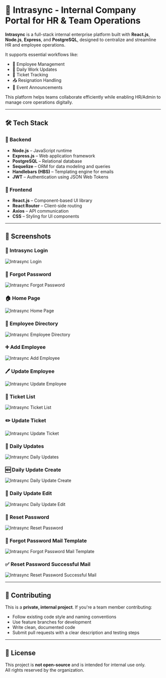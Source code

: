 # 🏢 Intrasync - Internal Company Portal for HR & Team Operations

**Intrasync** is a full-stack internal enterprise platform built with **React.js**, **Node.js**, **Express**, and **PostgreSQL**, designed to centralize and streamline HR and employee operations.

It supports essential workflows like:

-   👤 Employee Management
-   📅 Daily Work Updates
-   🎫 Ticket Tracking
-   📤 Resignation Handling
-   📣 Event Announcements

This platform helps teams collaborate efficiently while enabling HR/Admin to manage core operations digitally.

---

## 🛠️ Tech Stack

### 🔧 Backend

-   **Node.js** – JavaScript runtime
-   **Express.js** – Web application framework
-   **PostgreSQL** – Relational database
-   **Sequelize** – ORM for data modeling and queries
-   **Handlebars (HBS)** – Templating engine for emails
-   **JWT** – Authentication using JSON Web Tokens

### 🎨 Frontend

-   **React.js** – Component-based UI library
-   **React Router** – Client-side routing
-   **Axios** – API communication
-   **CSS** – Styling for UI components

---

## 📸 Screenshots

### 🔐 Intrasync Login

![Intrasync Login](./public/screenshots/intrasyncLogin.png)

### 🔑 Forgot Password

![Intrasync Forgot Password](./public/screenshots/intrasyncForgotPassword.png)

### 🏠 Home Page

![Intrasync Home Page](./public/screenshots/intrasyncHomePage.png)

### 👥 Employee Directory

![Intrasync Employee Directory](./public/screenshots/intrasyncEmployeeDirectory.png)

### ➕ Add Employee

![Intrasync Add Employee](./public/screenshots/IntrasyncAddEmployee.png)

### 🖊️ Update Employee

![Intrasync Update Employee](./public/screenshots/IntrasyncUpdateEmployee.png)

### 🎫 Ticket List

![Intrasync Ticket List](./public/screenshots/intrasyncTicketList.png)

### ✏️ Update Ticket

![Intrasync Update Ticket](./public/screenshots/IntrasyncUpdateTicket.png)

### 📅 Daily Updates

![Intrasync Daily Updates](./public/screenshots/intrasyncDailyUpdates.png)

### 🆕 Daily Update Create

![Intrasync Daily Update Create](./public/screenshots/intrasyncDailyUpdateCreate.png)

### 🔁 Daily Update Edit

![Intrasync Daily Update Edit](./public/screenshots/intrasyncDailyUpdateEdit.png)

### 🔐 Reset Password

![Intrasync Reset Password](./public/screenshots/intrasyncResetPassword.png)

### 📧 Forgot Password Mail Template

![Intrasync Forgot Password Mail Template](./public/screenshots/IntrasyncForgotPasswordTemplet.png)

### ✅ Reset Password Successful Mail

![Intrasync Reset Password Successful Mail](./public/screenshots/IntrasyncResetPasswordSuccessfullMail.png)

---

## 🤝 Contributing

This is a **private, internal project**. If you're a team member contributing:

-   Follow existing code style and naming conventions
-   Use feature branches for development
-   Write clean, documented code
-   Submit pull requests with a clear description and testing steps

---

## 📜 License

This project is **not open-source** and is intended for internal use only.  
All rights reserved by the organization.
